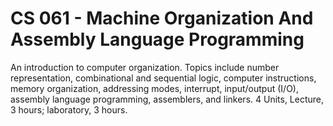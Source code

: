 # CS 061 - Machine Organization And Assembly Language Programming

An introduction to computer organization. Topics include number representation, combinational and sequential logic, computer instructions, memory organization, addressing modes, interrupt, input/output (I/O), assembly language programming, assemblers, and linkers. 4 Units, Lecture, 3 hours; laboratory, 3 hours.
